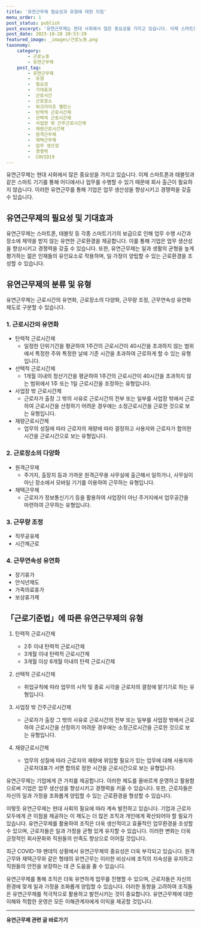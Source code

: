 ```yaml
---
title: '유연근무제 필요성과 유형에 대한 지침'
menu_order: 1
post_status: publish
post_excerpt: '유연근무제는 현대 사회에서 많은 중요성을 가지고 있습니다. 이제 스마트폰과 태블릿과 같은 스마트 기기를 통해 어디에서나 업무를 수행할 수 있기 때문에 회사 출근이 필요하지 않습니다. 이러한 유연근무를 통해 기업은 업무 생산성을 향상시키고 경쟁력을 갖출 수 있습니다.'
post_date: 2023-10-28 20:53:29
featured_image: _images/근로노동.png
taxonomy:
    category:
        - 근로노동
        - 유연근무제
    post_tag:
        - 유연근무제
        -  유형
        -  필요성
        -  기대효과
        -  근로시간
        -  근로장소
        -  워크라이프 밸런스
        -  탄력적 근로시간제
        -  선택적 근로시간제
        -  사업장 밖 간주근로시간제
        -  재량근로시간제
        -  원격근무제
        -  재택근무제
        -  업무 생산성
        -  경쟁력
        -  COVID19
---
```



유연근무제는 현대 사회에서 많은 중요성을 가지고 있습니다. 이제 스마트폰과 태블릿과 같은 스마트 기기를 통해 어디에서나 업무를 수행할 수 있기 때문에 회사 출근이 필요하지 않습니다. 이러한 유연근무를 통해 기업은 업무 생산성을 향상시키고 경쟁력을 갖출 수 있습니다.

## 유연근무제의 필요성 및 기대효과

유연근무제는 스마트폰, 태블릿 등 각종 스마트기기의 보급으로 인해 업무 수행 시간과 장소에 제약을 받지 않는 유연한 근로환경을 제공합니다. 이를 통해 기업은 업무 생산성을 향상시키고 경쟁력을 갖출 수 있습니다. 또한, 유연근무제는 일과 생활의 균형을 높게 평가하는 젊은 인재들의 유인요소로 작용하며, 일·가정이 양립할 수 있는 근로환경을 조성할 수 있습니다.

## 유연근무제의 분류 및 유형

유연근무제는 근로시간의 유연화, 근로장소의 다양화, 근무량 조정, 근무연속성 유연화 제도로 구분할 수 있습니다.

### 1. 근로시간의 유연화

- 탄력적 근로시간제
  - 일정한 단위기간을 평균하여 1주간의 근로시간이 40시간을 초과하지 않는 범위에서 특정한 주와 특정한 날에 기준 시간을 초과하여 근로하게 할 수 있는 유형입니다.
- 선택적 근로시간제
  - 1개월 이내의 정산기간을 평균하여 1주간의 근로시간이 40시간을 초과하지 않는 범위에서 1주 또는 1일 근로시간을 조정하는 유형입니다.
- 사업장 밖 근로시간제
  - 근로자가 출장 그 밖의 사유로 근로시간의 전부 또는 일부를 사업장 밖에서 근로하여 근로시간을 산정하기 어려운 경우에는 소정근로시간을 근로한 것으로 보는 유형입니다.
- 재량근로시간제
  - 업무의 성질에 따라 근로자의 재량에 따라 결정하고 사용자와 근로자가 합의한 시간을 근로시간으로 보는 유형입니다.

### 2. 근로장소의 다양화

- 원격근무제
  - 주거지, 출장지 등과 가까운 원격근무용 사무실에 출근해서 일하거나, 사무실이 아닌 장소에서 모바일 기기를 이용하여 근무하는 유형입니다.
- 재택근무제
  - 근로자가 정보통신기기 등을 활용하여 사업장이 아닌 주거지에서 업무공간을 마련하여 근무하는 유형입니다.

### 3. 근무량 조정

- 직무공유제
- 시간제근로

### 4. 근무연속성 유연화

- 장기휴가
- 안식년제도
- 가족의료휴가
- 보상휴가제

## 「근로기준법」에 따른 유연근무제의 유형

1. 탄력적 근로시간제
   - 2주 이내 탄력적 근로시간제
   - 3개월 이내 탄력적 근로시간제
   - 3개월 이상 6개월 이내의 탄력 근로시간제

2. 선택적 근로시간제
   - 취업규칙에 따라 업무의 시작 및 종료 시각을 근로자의 결정에 맡기기로 하는 유형입니다.

3. 사업장 밖 간주근로시간제
   - 근로자가 출장 그 밖의 사유로 근로시간의 전부 또는 일부를 사업장 밖에서 근로하여 근로시간을 산정하기 어려운 경우에는 소정근로시간을 근로한 것으로 보는 유형입니다.

4. 재량근로시간제
   - 업무의 성질에 따라 근로자의 재량에 위임할 필요가 있는 업무에 대해 사용자와 근로자대표가 서면 합의로 정한 시간을 근로시간으로 보는 유형입니다.

유연근무제는 기업에게 큰 가치를 제공합니다. 이러한 제도를 올바르게 운영하고 활용함으로써 기업은 업무 생산성을 향상시키고 경쟁력을 키울 수 있습니다. 또한, 근로자들은 자신의 일과 가정을 조화롭게 양립할 수 있는 근로환경을 형성할 수 있습니다.

이렇듯 유연근무제는 현대 사회의 필요에 따라 계속 발전하고 있습니다. 기업과 근로자 모두에게 큰 이점을 제공하는 이 제도는 더 많은 조직과 개인에게 확산되어야 할 필요가 있습니다. 유연근무제를 활용하여 조직은 더욱 생산적이고 효율적인 업무환경을 조성할 수 있으며, 근로자들은 일과 가정을 균형 있게 유지할 수 있습니다. 이러한 변화는 더욱 긍정적인 회사문화와 직원들의 만족도 향상으로 이어질 것입니다.

최근 COVID-19 팬데믹 상황에서 유연근무제의 중요성은 더욱 부각되고 있습니다. 원격근무와 재택근무와 같은 형태의 유연근무는 이러한 비상시에 조직의 지속성을 유지하고 직원들의 안전을 보장하는 데 큰 도움을 줄 수 있습니다.

유연근무제를 통해 조직은 더욱 유연하게 업무를 진행할 수 있으며, 근로자들은 자신의 환경에 맞게 일과 가정을 조화롭게 양립할 수 있습니다. 이러한 동향을 고려하여 조직들은 유연근무제를 적극적으로 활용하고 발전시키는 것이 중요합니다. 유연근무제에 대한 이해와 적합한 운영은 모든 이해관계자에게 이익을 제공할 것입니다.
<!-- wp:separator -->
<hr class="wp-block-separator has-alpha-channel-opacity"/>
<!-- /wp:separator -->

<!-- wp:group {"backgroundColor":"base","layout":{"type":"constrained"}} -->
<div class="wp-block-group has-base-background-color has-background"><!-- wp:paragraph {"align":"center","fontSize":"medium"} -->
<p class="has-text-align-center has-large-font-size"><strong>유연근무제 관련 글 바로가기</strong></p>
<!-- /wp:paragraph -->


<!-- wp:latest-posts {"categories":[{"id":11200,"count":19,"description":"","link":"https://uknowlaw.com/category/%ec%9c%a0%ec%97%b0%ea%b7%bc%eb%ac%b4%ec%a0%9c/","name":"유연근무제","slug":"유연근무제","taxonomy":"category","parent":0,"meta":[],"_links":{"self":[{"href":"https://uknowlaw.com/wp-json/wp/v2/categories/11200"}],"collection":[{"href":"https://uknowlaw.com/wp-json/wp/v2/categories"}],"about":[{"href":"https://uknowlaw.com/wp-json/wp/v2/taxonomies/category"}],"wp:post_type":[{"href":"https://uknowlaw.com/wp-json/wp/v2/posts?categories=11200"}],"curies":[{"name":"wp","href":"https://api.w.org/{rel}","templated":true}]}}],"postsToShow":100,"excerptLength":28,"postLayout":"grid","columns":2,"featuredImageAlign":"left","featuredImageSizeSlug":"large","fontSize":18px} /--></div>
<!-- /wp:group -->
